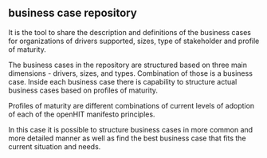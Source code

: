 ## business case repository

It is the tool to share the description and definitions of the business cases for organizations of drivers supported, sizes, type of stakeholder and profile of maturity.

The business cases in the repository are structured based on three main dimensions - drivers, sizes, and types. Combination of those is a business case. Inside each business case there is capability to structure actual business cases based on profiles of maturity. 

Profiles of maturity are different combinations of current levels of adoption of each of the openHIT manifesto principles.

In this case it is possible to structure business cases in more common and more detailed manner as well as find the best business case that fits the current situation and needs.